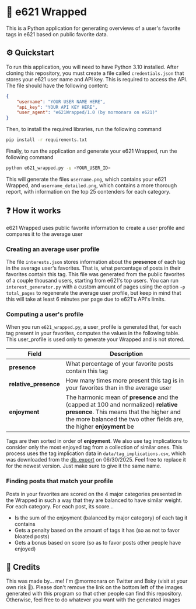 # 🦊 e621 Wrapped

This is a Python application for generating overviews of a user's favorite tags in e621 based on public favorite data.

## ⚙ Quickstart

To run this application, you will need to have Python 3.10 installed. After cloning this repository, you must create a file called `credentials.json` that stores your e621 user name and API key. This is required to access the API. The file should have the following content:

```json
{
    "username": "YOUR USER NAME HERE",
    "api_key": "YOUR API KEY HERE",
    "user_agent": "e621Wrapped/1.0 (by mormonara on e621)"
}
```

Then, to install the required libraries, run the following command

```bash
pip install -r requirements.txt
```

Finally, to run the application and generate your e621 Wrapped, run the following command

```bash
python e621_wrapped.py -u <YOUR_USER_ID>
```

This will generate the files `username.png`, which contains your e621 Wrapped, and `username_detailed.png`, which contains a more thorough report, with information on the top 25 contenders for each category.

## ❓ How it works

e621 Wrapped uses public favorite information to create a user profile and compares it to the average user

### Creating an average user profile

The file `interests.json` stores information about the **presence** of each tag in the average user's favorites. That is, what percentage of posts in their favorites contain this tag. This file was generated from the public favorites of a couple thousand users, starting from e621's top users. You can run `interest_generator.py` with a custom amount of pages using the option `-p total_pages` to regenerate the average user profile, but keep in mind that this will take at least 6 minutes per page due to e621's API's limits.

### Computing a user's profile

When you run `e621_wrapped.py`, a user_profile is generated that, for each tag present in your favorites, computes the values in the following table. This user_profile is used only to generate your Wrapped and is not stored.

|Field|Description|
|-|-|
|**presence**|What percentage of your favorite posts contain this tag|
|**relative_presence**|How many times more present this tag is in your favorites than in the average user|
|**enjoyment**|The harmonic mean of **presence** and the (capped at 100 and normalized) **relative presence**. This means that the higher and the more balanced the two other fields are, the higher **enjoyment** be|

Tags are then sorted in order of **enjoyment**. We also use tag implications to consider only the most enjoyed tag from a collection of similar ones. This process uses the tag implication data in `data/tag_implications.csv`, which was downloaded from the [db_export](https://e621.net/db_export/) on 06/30/2025. Feel free to replace it for the newest version. Just make sure to give it the same name.

### Finding posts that match your profile

Posts in your favorites are scored on the 4 major categories presented in the Wrapped in such a way that they are balanced to have similar weight. For each category. For each post, its score...

- Is the sum of the enjoyment (balanced by major category) of each tag it contains
- Gets a penalty based on the amount of tags it has (so as not to favor bloated posts)
- Gets a bonus based on score (so as to favor posts other people have enjoyed)

## 📝 Credits

This was made by... me! I'm @mormonara on Twitter and Bsky (visit at your own risk 🔞). Please don't remove the link on the bottom left of the images generated with this program so that other people can find this repository. Otherwise, feel free to do whatever you want with the generated images
